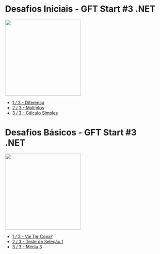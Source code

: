 <h1>Desafios Iniciais - GFT Start #3 .NET</h1>
<img src="https://hermes.digitalinnovation.one/code_challenge/badge/fc0c76b2-fa87-4d1b-abc9-c7eb12316591.png" alt="" width="250" height="">
<ul>
  <a href="https://github.com/gabrielhuluany/DIO.exercicios-csharp/tree/main/Bootcamps/GFT%20Start%20%233%20.NET/Diferenca"><li>1 / 3 - Diferença</li></a>
  <a href="https://github.com/gabrielhuluany/DIO.exercicios-csharp/tree/main/Bootcamps/GFT%20Start%20%233%20.NET/Multiplos"><li>2 / 3 - Múltiplos</li></a>
  <a href="https://github.com/gabrielhuluany/DIO.exercicios-csharp/tree/main/Bootcamps/GFT%20Start%20%233%20.NET/Calculo%20Simples"><li>3 / 3 - Cálculo Simples</li></a>
</ul>

<h1>Desafios Básicos - GFT Start #3 .NET</h1>
<img src="https://hermes.digitalinnovation.one/code_challenge/badge/fefca9a2-d8da-49e4-9776-9801ea2196d6.png" alt="" width="250" height="">
<ul>
  <a href="https://github.com/gabrielhuluany/DIO.exercicios-csharp/tree/main/Bootcamps/GFT%20Start%20%233%20.NET/Vai%20Ter%20Copa"><li>1 / 3 - Vai Ter Copa?</li></a>
  <a href="https://github.com/gabrielhuluany/DIO.exercicios-csharp/tree/main/Bootcamps/GFT%20Start%20%233%20.NET/Teste%20de%20Selecao%201"><li>2 / 3 - Teste de Seleção 1</li></a>
  <a href="https://github.com/gabrielhuluany/DIO.exercicios-csharp/tree/main/Bootcamps/GFT%20Start%20%233%20.NET/Media%203"><li>3 / 3 - Média 3</li></a>
</ul>
